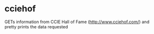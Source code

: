 cciehof
=======

GETs information from CCIE Hall of Fame (http://www.cciehof.com/) and pretty prints the data requested
